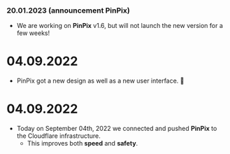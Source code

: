 ### 20.01.2023 (announcement PinPix)
- We are working on **PinPix** v1.6, but will not launch the new version for a few weeks!

# 04.09.2022
  - PinPix got a new design as well as a new user interface. 🥳

# 04.09.2022
  - Today on September 04th, 2022 we connected and pushed **PinPix** to the Cloudflare infrastructure.
     - This improves both **speed** and **safety**.
